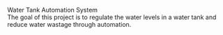 Water Tank Automation System<br>
The goal of this project is to regulate the water levels in a water tank and reduce water wastage through automation.
